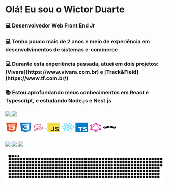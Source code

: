 # Olá! Eu sou o Wictor Duarte

<div>
  <h3>💻 Desenvolvedor Web Front End Jr<h3>
  <h3>💻 Tenho pouco mais de 2 anos e meio de experiência em desenvolvimentos de sistemas e-commerce<h3>
  <h3>💻 Durante esta experiência passada, atuei em dois projetos: [Vivara](https://www.vivara.com.br) e [Track&Field](https://www.tf.com.br/)<h3>
  <h3>📚 Estou aprofundando meus conhecimentos em React e Typescript, e estudando Node.js e Nest.js <h3>
</div>
<div>
  <a href="https://github.com/wictoraraujo">
  <img height="160em" src="https://github-readme-stats.vercel.app/api?username=wictoraraujo&show_icons=true&theme=tokyonight&include_all_commits=true&count_private=true"/>
  <img height="160em" src="https://github-readme-stats.vercel.app/api/top-langs/?username=wictoraraujo&layout=compact&langs_count=7&theme=tokyonight"/>
</div>
 
<div style="display: inline_block"><br>
  <img align="center" alt="logo-HTML" height="30" width="40" src="https://github.com/devicons/devicon/blob/master/icons/html5/html5-original.svg">
  <img align="center" alt="logo-CSS" height="30" width="40" src="https://github.com/devicons/devicon/blob/master/icons/css3/css3-original.svg">
  <img align="center" alt="logo-Sass" height="30" width="40" src="https://github.com/devicons/devicon/blob/master/icons/sass/sass-original.svg">
  <img align="center" alt="logo-Js" height="30" width="40" src="https://github.com/devicons/devicon/blob/master/icons/javascript/javascript-original.svg">
  <img align="center" alt="logo-React" height="30" width="40" src="https://github.com/devicons/devicon/blob/master/icons/react/react-original.svg">
  <img align="center" alt="logo-Typescript" height="30" width="40" src="https://github.com/devicons/devicon/blob/master/icons/typescript/typescript-original.svg">
  <img align="center" alt="logo-GraphQL" height="30" width="40" src="https://github.com/devicons/devicon/blob/master/icons/graphql/graphql-plain.svg">
  <img align="center" alt="logo-Handlebars" height="30" width="40" src="https://github.com/devicons/devicon/blob/master/icons/handlebars/handlebars-original.svg">
</div>
  
  ##

  <div> 
  <a href="https://instagram.com/wictorduarte" target="_blank"><img src="https://img.shields.io/badge/-Instagram-%23E4405F?style=for-the-badge&logo=instagram&logoColor=white" target="_blank"></a>
  <a href = "mailto:wictorduarte@outlook.com"><img src="https://img.shields.io/badge/Microsoft_Outlook-0078D4?style=for-the-badge&logo=microsoft-outlook&logoColor=white" target="_blank"></a>
  <a href="https://www.linkedin.com/in/wictorduartearaujo/" target="_blank"><img src="https://img.shields.io/badge/-LinkedIn-%230077B5?style=for-the-badge&logo=linkedin&logoColor=white" target="_blank"></a> 
 
  ![Snake animation](https://github.com/wictorduarte/wictorduarte/blob/output/github-contribution-grid-snake.svg)
 
</div>
